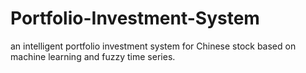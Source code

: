 # Portfolio-Investment-System
an intelligent portfolio investment system for Chinese stock based on machine learning and fuzzy time series.
